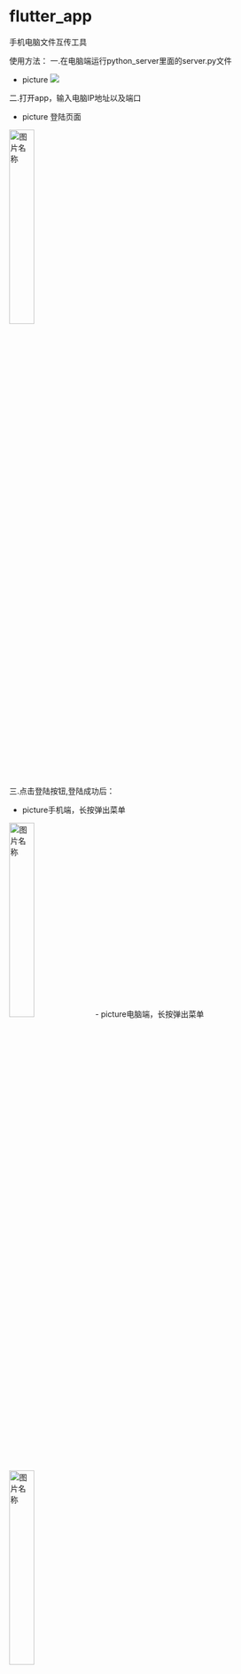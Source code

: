 # flutter_app

手机电脑文件互传工具

使用方法：
一.在电脑端运行python_server里面的server.py文件
- picture
![](https://img2020.cnblogs.com/blog/1011634/202004/1011634-20200424151837075-158388318.png)

二.打开app，输入电脑IP地址以及端口
- picture 登陆页面
<img src="https://img2020.cnblogs.com/blog/1011634/202004/1011634-20200424152427591-579242183.png" width = "30%" height = "30%" alt="图片名称" />

三.点击登陆按钮,登陆成功后：
- picture手机端，长按弹出菜单
<img src="https://img2020.cnblogs.com/blog/1011634/202004/1011634-20200424152518645-58381822.png" width = "30%" height = "30%" alt="图片名称" />
- picture电脑端，长按弹出菜单
<img src="https://img2020.cnblogs.com/blog/1011634/202004/1011634-20200424162655085-307048196.png" width = "30%" height = "30%" alt="图片名称" />



